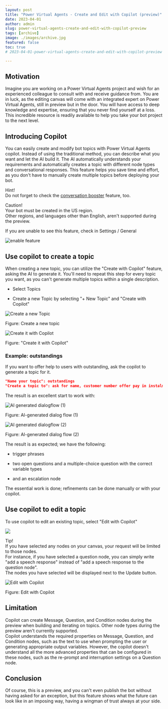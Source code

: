 ```yaml
---
layout: post
title: "Power Virtual Agents - Create and Edit with Copilot (preview)"
date: 2023-04-01
author: admin
slug: power-virtual-agents-create-and-edit-with-copilot-preview
tags: [archive]
image: ./images/archive.jpg
featured: false
toc: true
# 2023-04-01-power-virtual-agents-create-and-edit-with-copilot-preview

---
```


## Motivation

Imagine you are working on a Power Virtual Agents project and wish for an experienced colleague to consult with and receive guidance from. You are in luck, as the editing canvas will come with an integrated expert on Power Virtual Agents, still in preview but in the door. You will have access to deep knowledge and expertise, ensuring that you never find yourself at a loss. This incredible resource is readily available to help you take your bot project to the next level.  

## Introducing Copilot

You can easily create and modify bot topics with Power Virtual Agents copilot. Instead of using the traditional method, you can describe what you want and let the AI build it. The AI automatically understands your requirements and automatically creates a topic with different node types and conversational responses. This feature helps you save time and effort, as you don't have to manually create multiple topics before deploying your bot.  

 Hint!  
 Do not forget to check the [conversation booster](https://the.cognitiveservices.ninja/power-virtual-agents-gpt-based-conversation-booster-preview) feature, too.

 Caution!  
 Your bot must be created in the US region.  
 Other regions, and languages other than English, aren't supported during the preview.
 
 If you are unable to see this feature, check in Settings / General
 
 ![enable feature]({{site.baseurl}}/images/clfxvkv0c00020al7d0u85lmn.md/6f2df0b6-1fd5-4daa-a771-4a9f51a185cd.png)

## **Use copilot to create a topic**

When creating a new topic, you can utilize the "Create with Copilot" feature, asking the AI to generate it. You'll need to repeat this step for every topic you want, as you can't generate multiple topics within a single description.

* Select Topics
    
* Create a new Topic by selecting "+ New Topic" and "Create with Copilot"
    

![Create a new Topic]({{site.baseurl}}/images/clfxvkv0c00020al7d0u85lmn.md/58a19e56-95d6-473d-8ab3-0174301c6d59.png)

Figure: Create a new topic

![Create it with Copilot]({{site.baseurl}}/images/clfxvkv0c00020al7d0u85lmn.md/adee681a-6f49-4a77-9755-9220b556e9d5.png)

Figure: "Create it with Copilot"

### Example: outstandings

If you want to offer help to users with outstanding, ask the copilot to generate a topic for it.

```json
"Name your topic": outstandings
"Create a topic to": ask for name, customer number offer pay in instalments or all at once and connect then to an agent
```

The result is an excellent start to work with:

![AI generated dialogflow (1)]({{site.baseurl}}/images/clfxvkv0c00020al7d0u85lmn.md/0a4392ea-66f9-4377-ac74-835cd296d86b.png)

Figure: AI-generated dialog flow (1)

![AI generated dialogflow (2)]({{site.baseurl}}/images/clfxvkv0c00020al7d0u85lmn.md/a61310ed-a622-4e33-8545-f3361da5d6b0.png)

Figure: AI-generated dialog flow (2)

The result is as expected; we have the following:

* trigger phrases
    
* two open questions and a multiple-choice question with the correct variable types
    
* and an escalation node
    

The essential work is done; refinements can be done manually or with your copilot.

## **Use copilot to edit a topic**

To use copilot to edit an existing topic, select "Edit with Copilot"

![]({{site.baseurl}}/images/clfxvkv0c00020al7d0u85lmn.md/ea873cfb-a3f0-4970-ba3b-11fe14453a3d.png)

 Tip!  
 If you have selected any nodes on your canvas, your request will be limited to those nodes.  
 For instance, if you have selected a question node, you can simply write "add a speech response" instead of "add a speech response to the question node".  
 The nodes you have selected will be displayed next to the Update button.

![Edit with Copilot]({{site.baseurl}}/images/clfxvkv0c00020al7d0u85lmn.md/bc84ed52-97d0-4ab1-9902-fb78e8326a86.png)

Figure: Edit with Copilot

## Limitation

Copilot can create Message, Question, and Condition nodes during the preview when building and iterating on topics. Other node types during the preview aren't currently supported.  
Copilot understands the required properties on Message, Question, and Condition nodes, such as the text to use when prompting the user or generating appropriate output variables. However, the copilot doesn't understand all the more advanced properties that can be configured in these nodes, such as the re-prompt and interruption settings on a Question node.

## Conclusion

Of course, this is a preview, and you can't even publish the bot without having asked for an exception, but this feature shows what the future can look like in an imposing way, having a wingman of trust always at your side.

